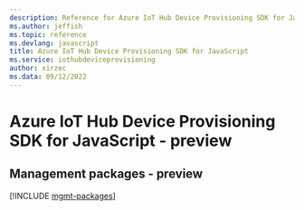 ```yaml
---
description: Reference for Azure IoT Hub Device Provisioning SDK for JavaScript
ms.author: jeffish
ms.topic: reference
ms.devlang: javascript
title: Azure IoT Hub Device Provisioning SDK for JavaScript
ms.service: iothubdeviceprovisioning
author: xirzec
ms.data: 09/12/2022
---
```

# Azure IoT Hub Device Provisioning SDK for JavaScript - preview

## Management packages - preview
[!INCLUDE [mgmt-packages](iot-hub-device-provisioning-mgmt-index.md)]
